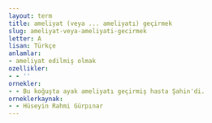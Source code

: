 ```yaml
---
layout: term
title: ameliyat (veya ... ameliyatı) geçirmek
slug: ameliyat-veya-ameliyati-gecirmek
letter: A
lisan: Türkçe
anlamlar:
- ameliyat edilmiş olmak
ozellikler:
- - ''
ornekler:
- - Bu koğuşta ayak ameliyatı geçirmiş hasta Şahin'di.
orneklerkaynak:
- - Hüseyin Rahmi Gürpınar
---
```

